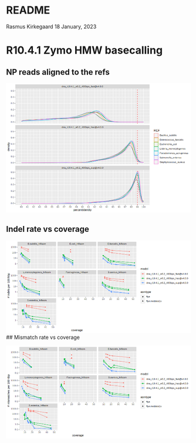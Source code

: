 README
================
Rasmus Kirkegaard
18 January, 2023

# R10.4.1 Zymo HMW basecalling

## NP reads aligned to the refs

![](README_files/figure-gfm/unnamed-chunk-1-1.png)<!-- -->

## Indel rate vs coverage

![](README_files/figure-gfm/unnamed-chunk-2-1.png)<!-- --> \## Mismatch
rate vs coverage

![](README_files/figure-gfm/unnamed-chunk-3-1.png)<!-- -->
